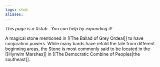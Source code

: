 ```yaml
---
tags: stub
aliases:
---
```


*This page is a #stub . You can help by expanding it!*

A magical stone mentioned in [[The Ballad of Grey Ordeal]] to have conjuration powers. While many bards have retold the tale from different beginning areas, the Stone is most commonly said to be located in the [[Hyrwim Marshes]] in [[The Democratic Combine of Peoples|the southeast]].